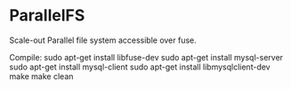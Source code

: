 ParallelFS
==========

Scale-out Parallel file system accessible over fuse.


Compile:
sudo apt-get install libfuse-dev
sudo apt-get install mysql-server
sudo apt-get install mysql-client
sudo apt-get install libmysqlclient-dev
make
make clean
